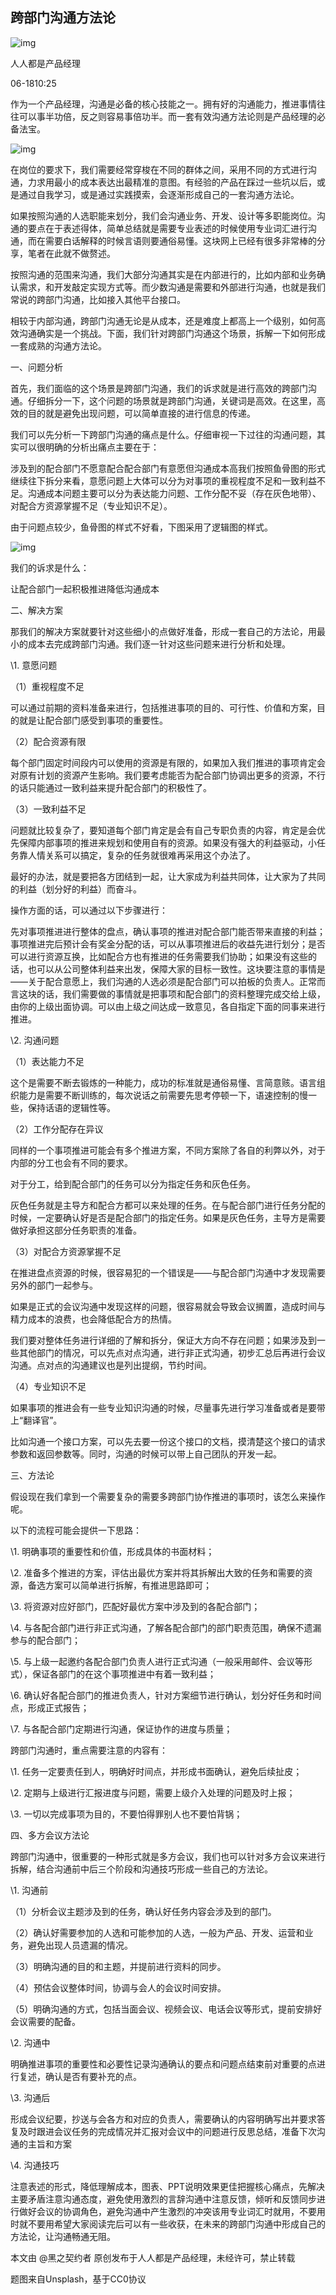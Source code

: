 ## 跨部门沟通方法论

![img](assets/c87b457493faa803f045e86d420fa39d.jpeg)

人人都是产品经理

06-1810:25

作为一个产品经理，沟通是必备的核心技能之一。拥有好的沟通能力，推进事情往往可以事半功倍，反之则容易事倍功半。而一套有效沟通方法论则是产品经理的必备法宝。

![img](assets/fd039245d688d43ffc5cc284921f2d1f0ff43bd1.jpeg)

在岗位的要求下，我们需要经常穿梭在不同的群体之间，采用不同的方式进行沟通，力求用最小的成本表达出最精准的意图。有经验的产品在踩过一些坑以后，或是通过自我学习，或是通过实践摸索，会逐渐形成自己的一套沟通方法论。

如果按照沟通的人选职能来划分，我们会沟通业务、开发、设计等多职能岗位。沟通的要点在于表述得体，简单总结就是需要专业表述的时候使用专业词汇进行沟通，而在需要白话解释的时候言语则要通俗易懂。这块网上已经有很多非常棒的分享，笔者在此就不做赘述。

按照沟通的范围来沟通，我们大部分沟通其实是在内部进行的，比如内部和业务确认需求，和开发敲定实现方式等。而少数沟通是需要和外部进行沟通，也就是我们常说的跨部门沟通，比如接入其他平台接口。

相较于内部沟通，跨部门沟通无论是从成本，还是难度上都高上一个级别，如何高效沟通确实是一个挑战。下面，我们针对跨部门沟通这个场景，拆解一下如何形成一套成熟的沟通方法论。

一、问题分析

首先，我们面临的这个场景是跨部门沟通，我们的诉求就是进行高效的跨部门沟通。仔细拆分一下，这个问题的场景就是跨部门沟通，关键词是高效。在这里，高效的目的就是避免出现问题，可以简单直接的进行信息的传递。

我们可以先分析一下跨部门沟通的痛点是什么。仔细审视一下过往的沟通问题，其实可以很明确的分析出痛点主要在于：

涉及到的配合部门不愿意配合配合部门有意愿但沟通成本高我们按照鱼骨图的形式继续往下拆分来看，意愿问题上大体可以分为对事项的重视程度不足和一致利益不足。沟通成本问题主要可以分为表达能力问题、工作分配不妥（存在灰色地带）、对配合方资源掌握不足（专业知识不足）。

由于问题点较少，鱼骨图的样式不好看，下图采用了逻辑图的样式。

![img](assets/242dd42a2834349b50584af238ebeaca36d3be75.jpeg)

我们的诉求是什么：

让配合部门一起积极推进降低沟通成本

二、解决方案

那我们的解决方案就要针对这些细小的点做好准备，形成一套自己的方法论，用最小的成本去完成跨部门沟通。我们逐一针对这些问题来进行分析和处理。

\1. 意愿问题

（1）重视程度不足

可以通过前期的资料准备来进行，包括推进事项的目的、可行性、价值和方案，目的就是让配合部门感受到事项的重要性。

（2）配合资源有限

每个部门固定时间段内可以使用的资源是有限的，如果加入我们推进的事项肯定会对原有计划的资源产生影响。我们要考虑能否为配合部门协调出更多的资源，不行的话只能通过一致利益来提升配合部门的积极性了。

（3）一致利益不足

问题就比较复杂了，要知道每个部门肯定是会有自己专职负责的内容，肯定是会优先保障内部事项的推进来规划和使用自有的资源。如果没有强大的利益驱动，小任务靠人情关系可以搞定，复杂的任务就很难再采用这个办法了。

最好的办法，就是要把各方团结到一起，让大家成为利益共同体，让大家为了共同的利益（划分好的利益）而奋斗。

操作方面的话，可以通过以下步骤进行：

先对事项推进进行整体的盘点，确认事项的推进对配合部门能否带来直接的利益；事项推进完后预计会有奖金分配的话，可以从事项推进后的收益先进行划分；是否可以进行资源互换，比如配合方也有推进的任务需要我们协助；如果没有这些的话，也可以从公司整体利益来出发，保障大家的目标一致性。这块要注意的事情是——关于配合意愿上，我们沟通的人选必须是配合部门可以拍板的负责人。正常而言这块的话，我们需要做的事情就是把事项和配合部门的资料整理完成交给上级，由你的上级出面协调。可以由上级之间达成一致意见，各自指定下面的同事来进行推进。

\2. 沟通问题

（1）表达能力不足

这个是需要不断去锻炼的一种能力，成功的标准就是通俗易懂、言简意赅。语言组织能力是需要不断训练的，每次说话之前需要先思考停顿一下，语速控制的慢一些，保持话语的逻辑性等。

（2）工作分配存在异议

同样的一个事项推进可能会有多个推进方案，不同方案除了各自的利弊以外，对于内部的分工也会有不同的要求。

对于分工，给到配合部门的任务可以分为指定任务和灰色任务。

灰色任务就是主导方和配合方都可以来处理的任务。在与配合部门进行任务分配的时候，一定要确认好是否是配合部门的指定任务。如果是灰色任务，主导方是需要做好承担这部分任务职责的准备。

（3）对配合方资源掌握不足

在推进盘点资源的时候，很容易犯的一个错误是——与配合部门沟通中才发现需要另外的部门一起参与。

如果是正式的会议沟通中发现这样的问题，很容易就会导致会议搁置，造成时间与精力成本的浪费，也会降低配合方的热情。

我们要对整体任务进行详细的了解和拆分，保证大方向不存在问题；如果涉及到一些其他部门的情况，可以先点对点沟通，进行非正式沟通，初步汇总后再进行会议沟通。点对点的沟通建议也是列出提纲，节约时间。

（4）专业知识不足

如果事项的推进会有一些专业知识沟通的时候，尽量事先进行学习准备或者是要带上“翻译官”。

比如沟通一个接口方案，可以先去要一份这个接口的文档，摸清楚这个接口的请求参数和返回参数等。同时，沟通的时候可以带上自己团队的开发一起。

三、方法论

假设现在我们拿到一个需要复杂的需要多跨部门协作推进的事项时，该怎么来操作呢。

以下的流程可能会提供一下思路：

\1. 明确事项的重要性和价值，形成具体的书面材料；

\2. 准备多个推进的方案，评估出最优方案并将其拆解出大致的任务和需要的资源，备选方案可以简单进行拆解，有推进思路即可；

\3. 将资源对应好部门，匹配好最优方案中涉及到的各配合部门；

\4. 与各配合部门进行非正式沟通，了解各配合部门的部门职责范围，确保不遗漏参与的配合部门；

\5. 与上级一起邀约各配合部门负责人进行正式沟通（一般采用邮件、会议等形式），保证各部门的在这个事项推进中有着一致利益；

\6. 确认好各配合部门的推进负责人，针对方案细节进行确认，划分好任务和时间点，形成正式报告；

\7. 与各配合部门定期进行沟通，保证协作的进度与质量；

跨部门沟通时，重点需要注意的内容有：

\1. 任务一定要责任到人，明确好时间点，并形成书面确认，避免后续扯皮；

\2. 定期与上级进行汇报进度与问题，需要上级介入处理的问题及时上报；

\3. 一切以完成事项为目的，不要怕得罪别人也不要怕背锅；

四、多方会议方法论

跨部门沟通中，很重要的一种形式就是多方会议，我们也可以针对多方会议来进行拆解，结合沟通前中后三个阶段和沟通技巧形成一些自己的方法论。

\1. 沟通前

（1）分析会议主题涉及到的任务，确认好任务内容会涉及到的部门。

（2）确认好需要参加的人选和可能参加的人选，一般为产品、开发、运营和业务，避免出现人员遗漏的情况。

（3）明确沟通的目的和主题，并提前进行资料的同步。

（4）预估会议整体时间，协调与会人的会议时间安排。

（5）明确沟通的方式，包括当面会议、视频会议、电话会议等形式，提前安排好会议需要的配备。

\2. 沟通中

明确推进事项的重要性和必要性记录沟通确认的要点和问题点结束前对重要的点进行复述，确认是否有要补充的点。

\3. 沟通后

形成会议纪要，抄送与会各方和对应的负责人，需要确认的内容明确写出并要求答复及时跟进会议任务的完成情况并汇报对会议中的问题进行反思总结，准备下次沟通的主旨和方案

\4. 沟通技巧

注意表述的形式，降低理解成本，图表、PPT说明效果更佳把握核心痛点，先解决主要矛盾注意沟通态度，避免使用激烈的言辞沟通中注意反馈，倾听和反馈同步进行做好会议的协调角色，避免沟通中产生激烈的冲突该用专业词汇时就用，不要用时就不要用希望大家阅读完后可以有一些收获，在未来的跨部门沟通中形成自己的方法论，让沟通畅通无阻。

本文由 @黑之契约者 原创发布于人人都是产品经理，未经许可，禁止转载

题图来自Unsplash，基于CC0协议